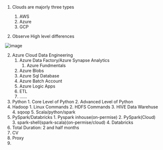 1. Clouds are majorly three types  
  
    1. AWS
    2. Azure
    3. GCP

2. Observe High level differences 

![image](https://github.com/rritec/Cloud-Data-Engineering/assets/20516321/ba729d30-4947-4171-b008-49a3b3afe22b)

2. Azure Cloud Data Engineering
    1. Azure Data Factory/Azure Synapse Analytics
        1. Azure Fundmentals
    2. Azure Blobs
    3. Azure Sql Database
    4. Azure Batch Account
    5. Azure Logic Apps
    6. ETL
    7. ......
  3. Python
    1. Core Level of Python
    2. Advanced Level of Python
  4. Hadoop
    1. Linux Commands
    2. HDFS Commands
    3. HIVE Data Warehuse 
    4. sqoop
    5. Scala/python/spark
  5. PySpark/Databricks
    1. Pyspark inhouse(on-permise)
    2. PySpark(Cloud)
    3. spark-shell(spark-scala)(on-permise/cloud)
    4. Databricks
3. Total Duration: 2 and half months
4. CV
5. Proxy
6. 
